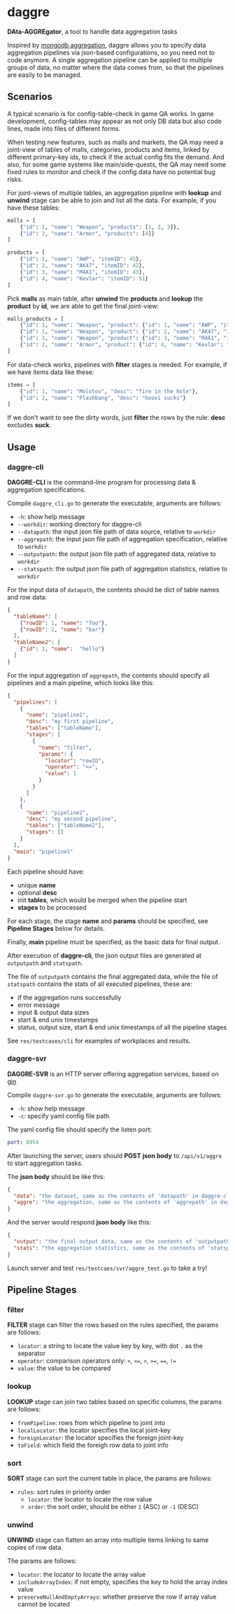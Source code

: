 # daggre

**DAta-AGGREgator**, a tool to handle data aggregation tasks

Inspired by [mongodb aggregation](https://www.mongodb.com/docs/manual/aggregation/), daggre allows you to specify data aggregation pipelines via json-based configurations, so you need not to code anymore. A single aggregation pipeline can be applied to multiple groups of data, no matter where the data comes from, so that the pipelines are easily to be managed.

## Scenarios

A typical scenario is for config-table-check in game QA works. In game development, config-tables may appear as not only DB data but also code lines, made into files of different forms. 

When testing new features, such as malls and markets, the QA may need a joint-view of tables of malls, categories, products and items, linked by different primary-key ids, to check if the actual config fits the demand. And also, for some game systems like main/side-quests, the QA may need some fixed rules to monitor and check if the config data have no potential bug risks.

For joint-views of multiple tables, an aggregation pipeline with **lookup** and **unwind** stage can be able to join and list all the data. For example, if you have these tables:

```python
malls = [
    {"id": 1, "name": "Weapon", "products": [1, 2, 3]},
    {"id": 2, "name": "Armor", "products": [4]}
]

products = [
    {"id": 1, "name": "AWP", "itemID": 45},
    {"id": 2, "name": "AK47", "itemID": 42},
    {"id": 3, "name": "M4A1", "itemID": 43},
    {"id": 4, "name": "Kevlar": "itemID": 51}
]
```

Pick **malls** as main table, after **unwind** the **products** and **lookup** the **product** by **id**, we are able to get the final joint-view:

```python
malls_products = [
    {"id": 1, "name": "Weapon", "product": {"id": 1, "name": "AWP", "itemID": 45}},
    {"id": 1, "name": "Weapon", "product": {"id": 2, "name": "AK47", "itemID": 42}},
    {"id": 1, "name": "Weapon", "product": {"id": 3, "name": "M4A1", "itemID": 43}},
    {"id": 2, "name": "Armor", "product": {"id": 4, "name": "Kevlar": "itemID": 51}}
]
```

For data-check works, pipelines with **filter** stages is needed. For example, if we have items data like these:

```python
items = [
    {"id": 1, "name": "Molotov", "desc": "fire in the hole"},
    {"id": 2, "name": "Flashbang", "desc": "hooxi sucks"}
]
```

If we don't want to see the dirty words, just **filter** the rows by the rule: **desc** excludes **suck**.

## Usage

### daggre-cli

**DAGGRE-CLI** is the command-line program for processing data & aggregation specifications.

Compile `daggre_cli.go` to generate the executable, arguments are follows:

- `-h`: show help message
- `--workdir`: working directory for daggre-cli
- `--datapath`: the input json file path of data source, relative to `workdir`
- `--aggrepath`: the input json file path of aggregation specification, relative to `workdir`
- `--outputpath`: the output json file path of aggregated data, relative to `workdir`
- `--statspath`: the output json file path of aggregation statistics, relative to `workdir`

For the input data of `datapath`, the contents should be dict of table names and row data:

```json
{
  "tableName": [
    {"rowID": 1, "name": "foo"},
    {"rowID": 2, "name": "bar"}
  ],
  "tableName2": [
    {"id": 1, "name":  "hello"}
  ]
}
```

For the input aggregation of `aggrepath`, the contents should specify all pipelines and a main pipeline, which looks like this:

```json
{
  "pipelines": [
    {
      "name": "pipeline1",
      "desc": "my first pipeline",
      "tables": ["tableName"],
      "stages": [
        {
          "name": "filter",
          "params": {
            "locator": "rowID",
            "operator": "<=",
            "value": 1
          }
        }
      ]
    },
    {
      "name": "pipeline2",
      "desc": "my second pipeline",
      "tables": ["tableName2"],
      "stages": []
    }
  ],
  "main": "pipeline1"
}
```

Each pipeline should have:

- unique **name**
- optional **desc**
- init **tables**, which would be merged when the pipeline start
- **stages** to be processed

For each stage, the stage **name** and **params** should be specified, see **Pipeline Stages** below for details.

Finally, **main** pipeline must be specified, as the basic data for final output.

After execution of **daggre-cli**, the json output files are generated at `outputpath` and `statspath`.

The file of `outputpath` contains the final aggregated data, while the file of `statspath` contains the stats of all executed pipelines, these are:

- if the aggregation runs successfully
- error message
- input & output data sizes
- start & end unix timestamps
- status, output size, start & end unix timestamps of all the pipeline stages

See `res/testcases/cli` for examples of workplaces and results.

### daggre-svr

**DAGGRE-SVR** is an HTTP server offering aggregation services, based on [gin](https://github.com/gin-gonic)

Compile `daggre-svr.go` to generate the executable, arguments are follows:

- `-h`: show help message
- `-c`: specify yaml config file path

The yaml config file should specify the listen port:

```yaml
port: 8954
```

After launching the server, users should **POST** **json body** to `/api/v1/aggre` to start aggregation tasks.

The **json body** should be like this:

```json
{
  "data": "the dataset, same as the contents of 'datapath' in daggre-cli",
  "aggre": "the aggregation, same as the contents of 'aggrepath' in daggre-cli"
}
```

And the server would respond **json body** like this:

```json
{
  "output": "the final output data, same as the contents of 'outputpath' in daggre-cli",
  "stats": "the aggregation statistics, same as the contents of 'statspath' in daggre-cli"
}
```

Launch server and test `res/testcaes/svr/aggre_test.go` to take a try!

## Pipeline Stages

### filter

**FILTER** stage can filter the rows based on the rules specified, the params are follows:

- `locator`: a string to locate the value key by key, with dot `.` as the separator
- `operator`: comparison operators only: `<`, `<=`, `>`, `>=`, `==`, `!=` 
- `value`: the value to be compared

### lookup

**LOOKUP** stage can join two tables based on specific columns, the params are follows:

- `fromPipeline`: rows from which pipeline to joint into
- `localLocator`: the locator specifies the local joint-key
- `foreignLocator`: the locator specifies the foreign joint-key
- `toField`: which field the foreigh row data to joint info

### sort

**SORT** stage can sort the current table in place, the params are follows:

- `rules`: sort rules in priority order
  - `locator`: the locator to locate the row value
  - `order`: the sort order, should be either `1` (ASC) or `-1` (DESC)

### unwind

**UNWIND** stage can flatten an array into multiple items linking to same copies of row data.

The params are follows:

- `locator`: the locator to locate the array value
- `includeArrayIndex`: if not empty, specifies the key to hold the array index value
- `preserveNullAndEmptyArrays`: whether preserve the row if array value cannot be located
